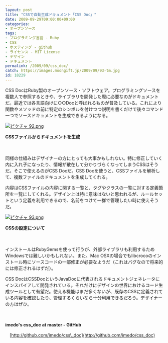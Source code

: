 ```yaml
---
layout: post
title: "CSSで自動生成ドキュメント「CSS Doc」"
date: 2009-09-29T09:00:00+09:00
categories:
- オープンソース
tags: 
- プログラミング言語 - Ruby
- CSS
- ホスティング - github
- ライセンス - MIT License
- デザイン
- ドキュメント
permalink: /2009/09/css_doc/
catch: https://images.moongift.jp/2009/09/93-tm.jpg
id: 18229
---
```

CSS DocはRuby製のオープンソース・ソフトウェア。プログラミングソースを複数人で参照するときや、ライブラリを開発した際に必要なのがドキュメントだ。最近では各言語向けに○○Docと呼ばれるものが普及している。これにより関数やメソッドの前に特定のシンボルを付けつつ説明を書くだけで後々コマンド一つでソースドキュメントを生成できるようになる。

  

[![ピクチャ 92.png](https://images.moongift.jp/2009/09/92-tm.jpg)](https://images.moongift.jp/2009/09/92.png)  
  
**CSSファイルからドキュメントを生成**

  

　

  

同様の仕組みはデザイナーの方にとっても大事かもしれない。特に修正していく内に入れ子になったり、情報が散在して分かりづらくなってしまうCSSはそうだ。そこで使えるのがCSS Docだ。CSS Docを使うと、CSSファイルを解析して、複数ファイルのドキュメントを生成してくれる。

  
  
<!--more-->

内容はCSSファイルの内容に関する一覧と、タグやクラスの一覧に対する定義箇所を一覧にしてくれる。デザイン上は特に意味はないと思われるが、ルールセットという定義を利用できるので、名前をつけて一群で管理したい時に使えそうだ。

  

[![ピクチャ 93.png](https://images.moongift.jp/2009/09/93-tm.jpg)](https://images.moongift.jp/2009/09/93.png)  
  
**CSSの設定について**

  

　

  

インストールはRubyGemsを使って行うが、外部ライブラリも利用するためWindowsでは難しいかもしれない。また、Mac OSXの場合でもlibcrocoのインストール時にソースコードの一部修正が必要なようだ（これはバグなので将来的には修正されるはずだ）。

  

CSS DocはCSSDocというJavaDocに代表されるドキュメントジェネレータにインスパイアして開発されている。それだけにデザインの世界におけるコード生成ツールとして有望だ。使える機能はまだ多くないが、既存のCSSに定義されている内容を確認したり、管理するくらいなら十分利用できるだろう。デザイナーの方はぜひ。

  

　

  

**imedo's css\_doc at master - GitHub**  
  
　[http://github.com/imedo/css\_doc](http://github.com/imedo/css_doc)

  
